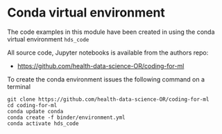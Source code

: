 # Conda virtual environment

The code examples in this module have been created in using the conda virtual environment `hds_code`

All source code, Jupyter notebooks is available from the authors repo:
* https://github.com/health-data-science-OR/coding-for-ml

To create the conda environment issues the following command on a terminal

```console
git clone https://github.com/health-data-science-OR/coding-for-ml
cd coding-for-ml
conda update conda
conda create -f binder/environment.yml
conda activate hds_code
```